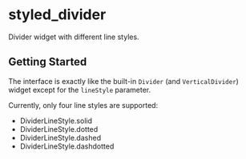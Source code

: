 # styled_divider

Divider widget with different line styles.

## Getting Started

The interface is exactly like the built-in `Divider` (and `VerticalDivider`) widget except for the 
`lineStyle` parameter. 

Currently, only four line styles are supported:
- DividerLineStyle.solid
- DividerLineStyle.dotted
- DividerLineStyle.dashed
- DividerLineStyle.dashdotted
